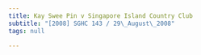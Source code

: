 ```yaml
---
title: Kay Swee Pin v Singapore Island Country Club
subtitle: "[2008] SGHC 143 / 29\_August\_2008"
tags: null

---
```


